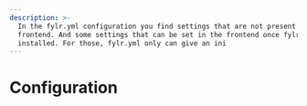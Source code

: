 ```yaml
---
description: >-
  In the fylr.yml configuration you find settings that are not present in the
  frontend. And some settings that can be set in the frontend once fylr is
  installed. For those, fylr.yml only can give an ini
---
```


# Configuration

